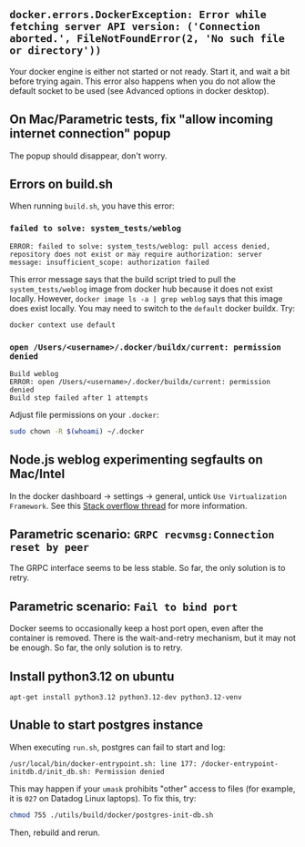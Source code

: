 ## `docker.errors.DockerException: Error while fetching server API version: ('Connection aborted.', FileNotFoundError(2, 'No such file or directory'))`

Your docker engine is either not started or not ready. Start it, and wait a bit before trying again. This error also happens when you do not allow the default socket to be used (see Advanced options in docker desktop).

## On Mac/Parametric tests, fix "allow incoming internet connection" popup

The popup should disappear, don't worry.

## Errors on build.sh

When running `build.sh`, you have this error:

### `failed to solve: system_tests/weblog`

```
ERROR: failed to solve: system_tests/weblog: pull access denied, repository does not exist or may require authorization: server message: insufficient_scope: authorization failed
```

This error message says that the build script tried to pull the `system_tests/weblog` image from docker hub because it does not exist locally. However, `docker image ls -a | grep weblog` says that this image does exist locally. You may need to switch to the `default` docker buildx. Try:

```bash
docker context use default
```

### `open /Users/<username>/.docker/buildx/current: permission denied`

```
Build weblog
ERROR: open /Users/<username>/.docker/buildx/current: permission denied
Build step failed after 1 attempts
```

Adjust file permissions on your `.docker`:

```bash
sudo chown -R $(whoami) ~/.docker
```

## Node.js weblog experimenting segfaults on Mac/Intel

In the docker dashboard -> settings -> general, untick `Use Virtualization Framework`. See this [Stack overflow thread](https://stackoverflow.com/questions/76735062/segmentation-fault-in-node-js-application-running-in-docker) for more information.

## Parametric scenario: `GRPC recvmsg:Connection reset by peer`

The GRPC interface seems to be less stable. So far, the only solution is to retry.

## Parametric scenario: `Fail to bind port`

Docker seems to occasionally keep a host port open, even after the container is removed. There is the wait-and-retry mechanism, but it may not be enough. So far, the only solution is to retry.

## Install python3.12 on ubuntu

`apt-get install python3.12 python3.12-dev python3.12-venv`

## Unable to start postgres instance

When executing `run.sh`, postgres can fail to start and log:

```
/usr/local/bin/docker-entrypoint.sh: line 177: /docker-entrypoint-initdb.d/init_db.sh: Permission denied
```

This may happen if your `umask` prohibits "other" access to files (for example, it is `027` on Datadog Linux laptops). To fix this, try:

```bash
chmod 755 ./utils/build/docker/postgres-init-db.sh
```

Then, rebuild and rerun.
